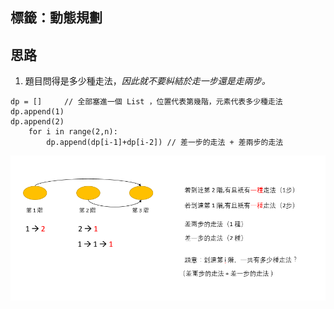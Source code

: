 標籤：動態規劃
--
思路
--
1. 題目問得是多少種走法，*因此就不要糾結於走一步還是走兩步。*

```
dp = []     // 全部塞進一個 List ，位置代表第幾階，元素代表多少種走法
dp.append(1)
dp.append(2)
    for i in range(2,n):
        dp.append(dp[i-1]+dp[i-2]) // 差一步的走法 + 差兩步的走法
```
<div align=center> <img src="https://github.com/AvisChiu/Leetcode_Practice/blob/master/070.爬樓梯/70爬樓梯.PNG" width="800",height="800"/></div>
